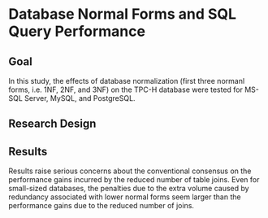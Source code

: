 # Database Normal Forms and SQL Query Performance

## Goal
In this study, the effects of database normalization (first three normanl forms, i.e. 1NF, 2NF, and 3NF) on the TPC-H database were tested for MS-SQL Server, MySQL, and PostgreSQL. 

## Research Design


## Results
Results raise serious concerns about the conventional consensus on the performance gains incurred by the reduced number of table joins. 
Even for small-sized databases, the penalties due to the extra volume caused by redundancy associated with lower normal forms
seem larger than the performance gains due to the reduced number of joins. 
